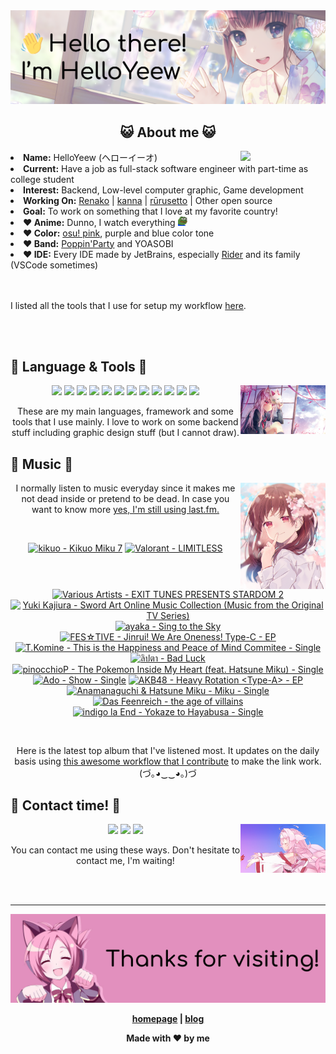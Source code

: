 <img src="welcome-banner.png" alt="Welcome!">

<h2 align="center">😺 About me 😺</h2> 
<href="https://music.apple.com/profile/HelloYeew"><img src="https://music-profile.rayriffy.com/theme/light.svg?uid=000318.14c819f20852410f9dbc0d2a5438f62b.0716" width="27%" align="right"></href>
<li><b>Name:</b> HelloYeew (ヘローイーオ)</li>
<li><b>Current:</b> Have a job as full-stack software engineer with part-time as college student</li>
<li><b>Interest:</b> Backend, Low-level computer graphic, Game development</li>
<li><b>Working On:</b> <a href="https://github.com/HelloYeew/renako">Renako</a> | <a href="https://github.com/HelloYeew/kanna">kanna</a> | <a href="https://github.com/Rurusetto/rurusetto">rūrusetto</a> | Other open source</li>
<li><b>Goal:</b> To work on something that I love at my favorite country!</li>
<li><b>❤️ Anime:</b> Dunno, I watch everything <img src="twitch-emoji/YEP.png" width="3%" vertical-align="middle"></li>
<li><b>❤️ Color:</b> <a href="https://www.color-hex.com/color-palette/104633">osu! pink</a>, purple and blue color tone</li>
<li><b>❤️ Band:</b> <a href="https://bandori.fandom.com/wiki/Poppin%27Party">Poppin'Party</a> and YOASOBI</li>
<li><b>❤️ IDE:</b> Every IDE made by JetBrains, especially <a href="https://www.jetbrains.com/rider/">Rider</a> and its family</li> (VSCode sometimes)
<br>
<br>
<br>

<p>I listed all the tools that I use for setup my workflow <a href="https://github.com/HelloYeew/workflow-setup">here</a>.</p>

<br>
<br>

## 📇 Language & Tools 📇

<img src="knowledge-pic.png" width="27%" align="right">
<p align="center"><img src="https://img.shields.io/badge/-python-3776AB.svg?&style=for-the-badge&logo=python&logoColor=white"/> <img src="https://img.shields.io/badge/-django-092E20.svg?&style=for-the-badge&logo=django&logoColor=white"/> <img src="https://img.shields.io/badge/-csharp-239120.svg?&style=for-the-badge&logo=csharp&logoColor=white"/> <img src="https://img.shields.io/badge/-javascript-F7DF1E.svg?&style=for-the-badge&logo=javascript&logoColor=black"/> <img src="https://img.shields.io/badge/java-007396.svg?&style=for-the-badge&logo=java&logoColor=white"/> <img src="https://img.shields.io/badge/-html5-E34F26.svg?&style=for-the-badge&logo=html5&logoColor=white"/> <img src="https://img.shields.io/badge/-css3-1572B6.svg?&style=for-the-badge&logo=css3&logoColor=white"/> <img src="https://img.shields.io/badge/-nginx-009639.svg?&style=for-the-badge&logo=nginx&logoColor=white"/> <img src="https://img.shields.io/badge/-digitalocean-0080FF.svg?&style=for-the-badge&logo=digitalocean&logoColor=white"/> <img src="https://img.shields.io/badge/-svelte-FF3E00.svg?&style=for-the-badge&logo=svelte&logoColor=white"/> <img src="https://img.shields.io/badge/-tailwind CSS-06B6D4.svg?&style=for-the-badge&logo=Tailwind CSS&logoColor=white"/> <img src="https://img.shields.io/badge/-OpenGL-5586A4.svg?&style=for-the-badge&logo=OpenGL&logoColor=white"/>

<p align="center">These are my main languages, framework and some tools that I use mainly. I love to work on some backend stuff including graphic design stuff (but I cannot draw).</p>

## 🎵 Music 🎵

<img src="music-pic.png" width="27%" align="right">

<p align="center">I normally listen to music everyday since it makes me not dead inside or pretend to be dead. In case you want to know more <a href="https://www.last.fm/user/HelloYeew">yes, I'm still using last.fm.</p>
  
<br>

<!-- lastfm -->
<p align="center"><a href="https://www.last.fm/music/kikuo/Kikuo+Miku+7"><img src="https://lastfm.freetls.fastly.net/i/u/64s/e1af769852c2919b0c868f8ac4edc925.jpg" title="kikuo - Kikuo Miku 7"></a> <a href="https://www.last.fm/music/Valorant/LIMITLESS"><img src="https://lastfm.freetls.fastly.net/i/u/64s/9b533e4911f6cd03edff835167391cd3.jpg" title="Valorant - LIMITLESS"></a> <a href="https://www.last.fm/music/Various+Artists/EXIT+TUNES+PRESENTS+STARDOM+2"><img src="https://lastfm.freetls.fastly.net/i/u/64s/816eefa1bd9f130331b907aa600e6eee.jpg" title="Various Artists - EXIT TUNES PRESENTS STARDOM 2"></a> <a href="https://www.last.fm/music/Yuki+Kajiura/Sword+Art+Online+Music+Collection+(Music+from+the+Original+TV+Series)"><img src="https://lastfm.freetls.fastly.net/i/u/64s/7f0460ce1f34ce6576b7e482ed2ce00b.jpg" title="Yuki Kajiura - Sword Art Online Music Collection (Music from the Original TV Series)"></a> <a href="https://www.last.fm/music/ayaka/Sing+to+the+Sky"><img src="https://lastfm.freetls.fastly.net/i/u/64s/53abbe70582b46089f2a0637ff40ec2f.png" title="ayaka - Sing to the Sky"></a> <a href="https://www.last.fm/music/FES%E2%98%86TIVE/Jinrui!+We+Are+Oneness!+Type-C+-+EP"><img src="https://lastfm.freetls.fastly.net/i/u/64s/65a58daf496c5ae2e8fe7be7e8bad639.jpg" title="FES☆TIVE - Jinrui! We Are Oneness! Type-C - EP"></a> <a href="https://www.last.fm/music/T.Komine/This+is+the+Happiness+and+Peace+of+Mind+Commitee+-+Single"><img src="https://lastfm.freetls.fastly.net/i/u/64s/13317bf605d3577ce4a5af23f1f7dc04.jpg" title="T.Komine - This is the Happiness and Peace of Mind Commitee - Single"></a> <a href="https://www.last.fm/music/%E0%B8%A5%E0%B8%B4%E0%B8%9B%E0%B8%95%E0%B8%B2/Bad+Luck"><img src="https://lastfm.freetls.fastly.net/i/u/64s/e6ae765013cc4541de044e5c3a910c2f.jpg" title="ลิปตา - Bad Luck"></a> <a href="https://www.last.fm/music/pinocchioP/The+Pokemon+Inside+My+Heart+(feat.+Hatsune+Miku)+-+Single"><img src="https://lastfm.freetls.fastly.net/i/u/64s/7a2985dcc8ed541d22ea51978780beb9.jpg" title="pinocchioP - The Pokemon Inside My Heart (feat. Hatsune Miku) - Single"></a> <a href="https://www.last.fm/music/Ado/Show+-+Single"><img src="https://lastfm.freetls.fastly.net/i/u/64s/5461650ae2212568ab69c0e218c5b95b.jpg" title="Ado - Show - Single"></a> <a href="https://www.last.fm/music/AKB48/Heavy+Rotation+%3CType-A%3E+-+EP"><img src="https://lastfm.freetls.fastly.net/i/u/64s/388cbeb252a8a9bc500db279dda92e42.jpg" title="AKB48 - Heavy Rotation <Type-A> - EP"></a> <a href="https://www.last.fm/music/Anamanaguchi+&+Hatsune+Miku/Miku+-+Single"><img src="https://lastfm.freetls.fastly.net/i/u/64s/451cb3bad14455da189c31a8e19f89fb.jpg" title="Anamanaguchi & Hatsune Miku - Miku - Single"></a> <a href="https://www.last.fm/music/Das+Feenreich/the+age+of+villains"><img src="https://lastfm.freetls.fastly.net/i/u/64s/be5d7bb5773e024283115fd129db6e55.jpg" title="Das Feenreich - the age of villains"></a> <a href="https://www.last.fm/music/indigo+la+End/Yokaze+to+Hayabusa+-+Single"><img src="https://lastfm.freetls.fastly.net/i/u/64s/b4f136867d65d595f9e8c95f7d9783ea.jpg" title="indigo la End - Yokaze to Hayabusa - Single"></a> </p>

<br>

<p align="center">Here is the latest top album that I've listened most. It updates on the daily basis using <a href="https://github.com/melipass/lastfm-to-markdown/">this awesome workflow that I contribute</a> to make the link work. (づ｡◕‿‿◕｡)づ</p>

## 📝 Contact time! 📝

<img src="contact-pic.png" width="27%" align="right">

<p align="center"><a href="https://twitter.com/nonggummud" target="_blank"><img src="https://img.shields.io/badge/-nonggummud-1DA1F2.svg?&style=for-the-badge&logo=Twitter&logoColor=white"/></a> <a href="https://www.linkedin.com/in/helloyeew" target="_blank"><img src="https://img.shields.io/badge/-helloyeew-0A66C2.svg?&style=for-the-badge&logo=linkedin&logoColor=white"/></a> <a href="https://peerlist.io/helloyeew"><img src="https://img.shields.io/badge/-peerlist-00AA45.svg?&style=for-the-badge"/></a></p>

<p align="center">You can contact me using these ways. Don't hesitate to contact me, I'm waiting!</p>
<br>
<br>

---

<img src="bye-banner.png" alt="Thanks for visiting!">

<p align="center"><b><a href="https://www.helloyeew.dev">homepage</a> | <b><a href="https://story.helloyeew.dev/">blog</a></p>

<p align="center">Made with ❤️ by me</p>

